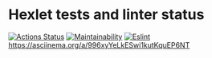 # Hexlet tests and linter status

[![Actions Status](https://github.com/Eudgene/frontend-project-lvl1/workflows/hexlet-check/badge.svg)](https://github.com/Eudgene/frontend-project-lvl1/actions)
[![Maintainability](https://api.codeclimate.com/v1/badges/d5cb27f921ba26a5b529/maintainability)](https://codeclimate.com/github/Eudgene/frontend-project-lvl1/maintainability)
[![Eslint](https://github.com/Eudgene/frontend-project-lvl1/actions/workflows/eslint_.yml/badge.svg)](https://github.com/Eudgene/frontend-project-lvl1/actions/workflows/eslint_.yml)
https://asciinema.org/a/996xyYeLkESwi1kutKquEP6NT